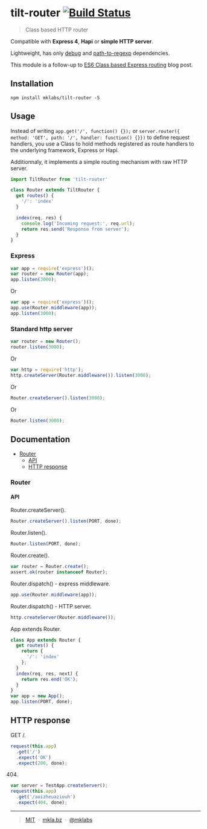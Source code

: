 # tilt-router [![Build Status](https://secure.travis-ci.org/mklabs/tilt-router.png)](http://travis-ci.org/mklabs/tilt-router)

> Class based HTTP router

Compatible with **Express 4**, **Hapi** or **simple HTTP server**.

Lightweight, has only [debug](https://www.npmjs.com/package/debug) and
[path-to-regexp](https://www.npmjs.com/package/path-to-regexp) dependencies.

This module is a follow-up to [ES6 Class based Express
routing](http://mkla.bz/2016/04/20/es6-class-express-routing.html) blog post.

## Installation

    npm install mklabs/tilt-router -S

## Usage

Instead of writing `app.get('/', function() {});` or `server.router({ method:
'GET', path: '/', handler: function() {}})` to define request handlers, you use
a Class to hold methods registered as route handlers to the underlying
framework, Express or Hapi.

Additionnaly, it implements a simple routing mechanism with raw HTTP server.

```js
import TiltRouter from 'tilt-router'

class Router extends TiltRouter {
  get routes() {
    '/': 'index'
  }

  index(req, res) {
    console.log('Incoming request:', req.url);
    return res.send('Response from server');
  }
}
```

### Express


```js
var app = require('express')();
var router = new Router(app);
app.listen(3000);
```

Or

```js
var app = require('express')();
app.use(Router.middleware(app));
app.listen(3000);
```

### Standard http server

```js
var router = new Router();
router.listen(3000);
```

Or

```js
var http = require('http');
http.createServer(Router.middleware()).listen(3000);
```

Or

```js
Router.createServer().listen(3000);
```

Or

```js
Router.listen(3000);
```

## Documentation

   - [Router](#router)
     - [API](#router-api)
     - [HTTP response](#router-http-response)

<a name="router"></a>
### Router
<a name="router-api"></a>
#### API
Router.createServer().

```js
Router.createServer().listen(PORT, done);
```

Router.listen().

```js
Router.listen(PORT, done);
```

Router.create().

```js
var router = Router.create();
assert.ok(router instanceof Router);
```

Router.dispatch() - express middleware.

```js
app.use(Router.middleware(app));
```

Router.dispatch() - HTTP server.

```js
http.createServer(Router.middleware());
```

App extends Router.

```js
class App extends Router {
  get routes() {
    return {
      '/': 'index'
    };
  }
  index(req, res, next) {
    return res.end('OK');
  }
}
var app = new App();
app.listen(PORT, done);
```

<a name="router-http-response"></a>
## HTTP response
GET /.

```js
request(this.app)
  .get('/')
  .expect('OK')
  .expect(200, done);
```

404.

```js
var server = TestApp.createServer();
request(this.app)
  .get('/aoizheuaziouh')
  .expect(404, done);
```

---

> [MIT](./LICENSE) &nbsp;&middot;&nbsp;
> [mkla.bz](http://mkla.bz) &nbsp;&middot;&nbsp;
> [@mklabs](https://github.com/mklabs)
